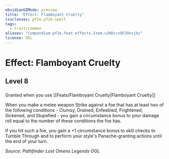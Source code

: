 ```yaml
---
obsidianUIMode: preview
title: "Effect: Flamboyant Cruelty"
cssclasses: pf2e,pf2e-spell
tags:
  - trait/common
aliases: "Compendium.pf2e.feat-effects.Item.v2HDcrxQF2Dncjbs"
license: OGL
---
```

# Effect: Flamboyant Cruelty
## Level 8
### 






Granted when you use [[Feats/Flamboyant Cruelty|Flamboyant Cruelty]]

When you make a melee weapon Strike against a foe that has at least two of the following conditions - Clumsy, Drained, Enfeebled, Frightened, Sickened, and Stupefied - you gain a circumstance bonus to your damage roll equal to the number of these conditions the foe has.

If you hit such a foe, you gain a +1 circumstance bonus to skill checks to Tumble Through and to perform your style's Panache-granting actions until the end of your turn.

*Source: Pathfinder Lost Omens Legends*
*OGL*